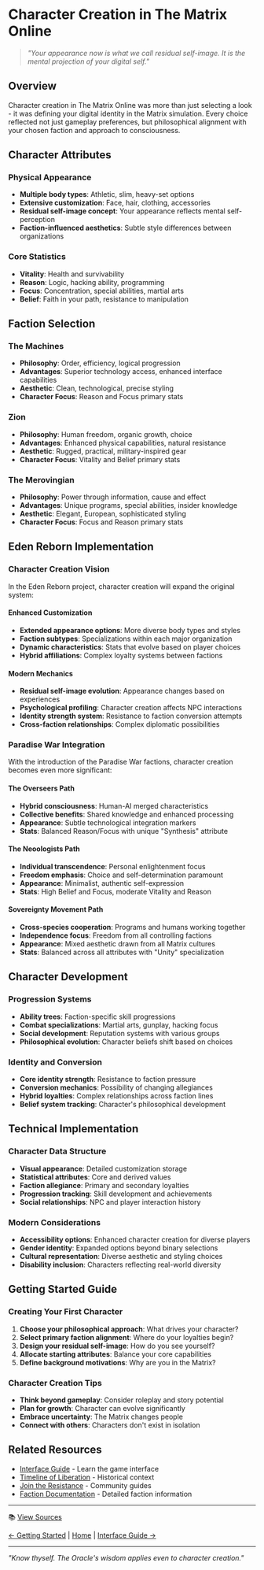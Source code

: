 # Character Creation in The Matrix Online

> *"Your appearance now is what we call residual self-image. It is the mental projection of your digital self."*

## Overview

Character creation in The Matrix Online was more than just selecting a look - it was defining your digital identity in the Matrix simulation. Every choice reflected not just gameplay preferences, but philosophical alignment with your chosen faction and approach to consciousness.

## Character Attributes

### Physical Appearance
- **Multiple body types**: Athletic, slim, heavy-set options
- **Extensive customization**: Face, hair, clothing, accessories
- **Residual self-image concept**: Your appearance reflects mental self-perception
- **Faction-influenced aesthetics**: Subtle style differences between organizations

### Core Statistics
- **Vitality**: Health and survivability
- **Reason**: Logic, hacking ability, programming
- **Focus**: Concentration, special abilities, martial arts
- **Belief**: Faith in your path, resistance to manipulation

## Faction Selection

### The Machines
- **Philosophy**: Order, efficiency, logical progression
- **Advantages**: Superior technology access, enhanced interface capabilities
- **Aesthetic**: Clean, technological, precise styling
- **Character Focus**: Reason and Focus primary stats

### Zion
- **Philosophy**: Human freedom, organic growth, choice
- **Advantages**: Enhanced physical capabilities, natural resistance
- **Aesthetic**: Rugged, practical, military-inspired gear
- **Character Focus**: Vitality and Belief primary stats

### The Merovingian
- **Philosophy**: Power through information, cause and effect
- **Advantages**: Unique programs, special abilities, insider knowledge
- **Aesthetic**: Elegant, European, sophisticated styling
- **Character Focus**: Focus and Reason primary stats

## Eden Reborn Implementation

### Character Creation Vision
In the Eden Reborn project, character creation will expand the original system:

#### Enhanced Customization
- **Extended appearance options**: More diverse body types and styles
- **Faction subtypes**: Specializations within each major organization
- **Dynamic characteristics**: Stats that evolve based on player choices
- **Hybrid affiliations**: Complex loyalty systems between factions

#### Modern Mechanics
- **Residual self-image evolution**: Appearance changes based on experiences
- **Psychological profiling**: Character creation affects NPC interactions
- **Identity strength system**: Resistance to faction conversion attempts
- **Cross-faction relationships**: Complex diplomatic possibilities

### Paradise War Integration

With the introduction of the Paradise War factions, character creation becomes even more significant:

#### The Overseers Path
- **Hybrid consciousness**: Human-AI merged characteristics
- **Collective benefits**: Shared knowledge and enhanced processing
- **Appearance**: Subtle technological integration markers
- **Stats**: Balanced Reason/Focus with unique "Synthesis" attribute

#### The Neoologists Path  
- **Individual transcendence**: Personal enlightenment focus
- **Freedom emphasis**: Choice and self-determination paramount
- **Appearance**: Minimalist, authentic self-expression
- **Stats**: High Belief and Focus, moderate Vitality and Reason

#### Sovereignty Movement Path
- **Cross-species cooperation**: Programs and humans working together
- **Independence focus**: Freedom from all controlling factions
- **Appearance**: Mixed aesthetic drawn from all Matrix cultures
- **Stats**: Balanced across all attributes with "Unity" specialization

## Character Development

### Progression Systems
- **Ability trees**: Faction-specific skill progressions
- **Combat specializations**: Martial arts, gunplay, hacking focus
- **Social development**: Reputation systems with various groups
- **Philosophical evolution**: Character beliefs shift based on choices

### Identity and Conversion
- **Core identity strength**: Resistance to faction pressure
- **Conversion mechanics**: Possibility of changing allegiances
- **Hybrid loyalties**: Complex relationships across faction lines
- **Belief system tracking**: Character's philosophical development

## Technical Implementation

### Character Data Structure
- **Visual appearance**: Detailed customization storage
- **Statistical attributes**: Core and derived values
- **Faction allegiance**: Primary and secondary loyalties
- **Progression tracking**: Skill development and achievements
- **Social relationships**: NPC and player interaction history

### Modern Considerations
- **Accessibility options**: Enhanced character creation for diverse players
- **Gender identity**: Expanded options beyond binary selections
- **Cultural representation**: Diverse aesthetic and styling choices
- **Disability inclusion**: Characters reflecting real-world diversity

## Getting Started Guide

### Creating Your First Character
1. **Choose your philosophical approach**: What drives your character?
2. **Select primary faction alignment**: Where do your loyalties begin?
3. **Design your residual self-image**: How do you see yourself?
4. **Allocate starting attributes**: Balance your core capabilities
5. **Define background motivations**: Why are you in the Matrix?

### Character Creation Tips
- **Think beyond gameplay**: Consider roleplay and story potential
- **Plan for growth**: Character can evolve significantly
- **Embrace uncertainty**: The Matrix changes people
- **Connect with others**: Characters don't exist in isolation

## Related Resources

- [Interface Guide](interface-guide.md) - Learn the game interface
- [Timeline of Liberation](timeline-liberation-complete.md) - Historical context
- [Join the Resistance](../08-community/join-the-resistance.md) - Community guides
- [Faction Documentation](../05-game-content/factions/index.md) - Detailed faction information

---

📚 [View Sources](../sources/01-getting-started/character-creation-sources.md)

[← Getting Started](index.md) | [Home](../index.md) | [Interface Guide →](interface-guide.md)

---

*"Know thyself. The Oracle's wisdom applies even to character creation."*
